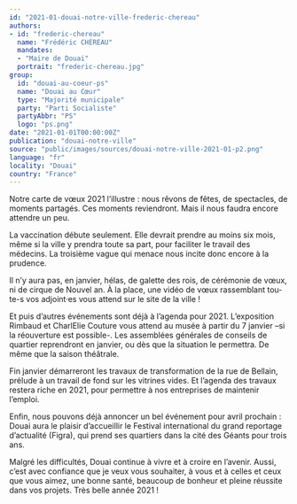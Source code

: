 ```yaml
---
id: "2021-01-douai-notre-ville-frederic-chereau"
authors:
- id: "frederic-chereau"
  name: "Frédéric CHÉREAU"
  mandates: 
  - "Maire de Douai"
  portrait: "frederic-chereau.jpg"
group:
  id: "douai-au-coeur-ps"
  name: "Douai au Cœur"
  type: "Majorité municipale"
  party: "Parti Socialiste"
  partyAbbr: "PS"
  logo: "ps.png"
date: "2021-01-01T00:00:00Z"
publication: "douai-notre-ville"
source: "public/images/sources/douai-notre-ville-2021-01-p2.png"
language: "fr"
locality: "Douai"
country: "France"
---
```


Notre carte de vœux 2021 l’illustre : nous rêvons de fêtes, de spectacles, de moments partagés. Ces moments reviendront. Mais il nous faudra encore attendre un peu.

La vaccination débute seulement. Elle devrait prendre au moins six mois, même si la ville y prendra toute sa part, pour faciliter le travail des médecins. La troisième vague qui menace nous incite donc encore à la prudence.

Il n’y aura pas, en janvier, hélas, de galette des rois, de cérémonie de vœux, ni de cirque de Nouvel an. À la place, une vidéo de vœux rassemblant tou-te-s vos adjoint·es vous attend sur le site de la ville !

Et puis d’autres événements sont déjà à l’agenda pour 2021. L’exposition Rimbaud et CharlElie Couture vous attend au musée à partir du 7 janvier –si la réouverture est possible-. Les assemblées générales de conseils de quartier reprendront en janvier, ou dès que la situation le permettra. De même que la saison théâtrale.

Fin janvier démarreront les travaux de transformation de la rue de Bellain, prélude à un travail de fond sur les vitrines vides. Et l’agenda des travaux restera riche en 2021, pour permettre à nos entreprises de maintenir l’emploi.

Enfin, nous pouvons déjà annoncer un bel événement pour avril prochain : Douai aura le plaisir d’accueillir le Festival international du grand reportage d’actualité (Figra), qui prend ses quartiers dans la cité des Géants pour trois ans.

Malgré les difficultés, Douai continue à vivre et à croire en l’avenir. Aussi, c’est avec confiance que je veux vous souhaiter, à vous et à celles et ceux que vous aimez, une bonne santé, beaucoup de bonheur et pleine réussite dans vos projets. Très belle année 2021 !
